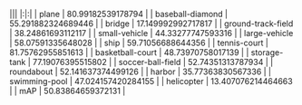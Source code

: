 
|||
|:|:|
| plane                      | 80.99182539178794  |
| baseball-diamond           | 55.291882324689446  |
| bridge                     | 17.149992992717817  |
| ground-track-field         | 38.24861693112117  |
| small-vehicle              | 44.33277747593316  |
| large-vehicle              | 58.07591335648028  |
| ship                       | 59.71056688644356  |
| tennis-court               | 81.75762955851613  |
| basketball-court           | 48.73970758017139  |
| storage-tank               | 77.19076395515802  |
| soccer-ball-field          | 52.74351313787934  |
| roundabout                 | 52.141637374499126  |
| harbor                     | 35.77363830567336  |
| swimming-pool              | 47.024157420284155  |
| helicopter                 | 13.407076214464663  |
| mAP                        | 50.83864659372131  |
